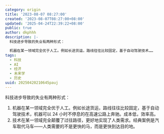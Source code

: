 ```yaml
---
category: origin
title: '2023-08-07 08:27:00'
created: '2023-08-07T08:27:00+08:00'
updated: '2025-04-24T22:39:22+08:00'
public: true
author: dkphhh
description: |-
  科技进步导致的失业有两种形式：

  机器在某一领域完全优于人工。例如长途货运，路线往往比较固定，基于自动驾驶技术……
tags:
  - 科技
  - AI
  - 经济
  - 未来学
  - 历史
uuid: 20250420210645pauj
---
```


科技进步导致的失业有两种形式：

1. 机器在某一领域完全优于人工。例如长途货运，路线往往比较固定，基于自动驾驶技术，机器可以 24 小时不停息的在高速公路上奔驰。成本低，效率高。
2. 技术在某一领域完全颠覆了过往路径，更好地实现了人类需求。经典案例是汽车取代马车——人类需要的不是更快的马，而是更快到达目的地。
